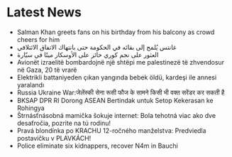 # Latest News
-  Salman Khan greets fans on his birthday from his balcony as crowd cheers for him
-  غانتس يُلمح إلى بقائه في الحكومة حتى بانتهاك الاتفاق الائتلافي
-  العثور على نجم كوري حائز على الأوسكار ميتًا في سيّارة
-  Avionët izraelitë bombardojnë një shtëpi me palestinezë të zhvendosur në Gaza, 20 të vrarë
-  Elektrikli battaniyeden çıkan yangında bebek öldü, kardeşi ile annesi yaralandı
-  Russia Ukraine War:जेलेंस्की सेना रूसी फौज के सामने किसी भी वक्त सरेंडर कर सकती है
-  BKSAP DPR RI Dorong ASEAN Bertindak untuk Setop Kekerasan ke Rohingya
-  Štrnásťnásobná mamička šokuje internet: Bola tehotná viac ako dve desaťročia, pozrite na tú rodinu!
-  Pravá blondínka po KRACHU 12-ročného manželstva: Predviedla postavičku v PLAVKÁCH!
-  Police eliminate six kidnappers, recover N4m in Bauchi
